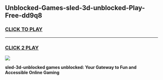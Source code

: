 
## Unblocked-Games-sled-3d-unblocked-Play-Free-dd9q8
<h3>
<a href="https://premium76.site?title=sled-3d-unblocked&ref=23A">CLICK TO PLAY</a></h3>
<hr>

<h3>
<a href="https://premium76.site?title=sled-3d-unblocked&ref=23A">CLICK 2 PLAY</a>
  
</h3>

<a href="https://premium76.site?title=sled-3d-unblocked&ref=23A"><img src="https://clearcache.store/games.png"></a>


**sled-3d-unblocked games unblocked: Your Gateway to Fun and Accessible Online Gaming**
